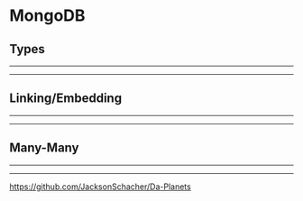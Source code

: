 # MongoDB

## Types
---


---

## Linking/Embedding
---

---

## Many-Many
---

---

https://github.com/JacksonSchacher/Da-Planets